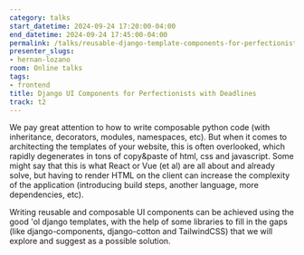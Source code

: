 ```yaml
---
category: talks
start_datetime: 2024-09-24 17:20:00-04:00
end_datetime: 2024-09-24 17:45:00-04:00
permalink: /talks/reusable-django-template-components-for-perfectionists-with-deadlines/
presenter_slugs:
- hernan-lozano
room: Online talks
tags:
- frontend
title: Django UI Components for Perfectionists with Deadlines
track: t2
---
```


We pay great attention to how to write composable python code (with inheritance, decorators, modules, namespaces, etc). But when it comes to architecting the templates of your website, this is often overlooked, which rapidly degenerates in tons of copy&paste of html, css and javascript.
Some might say that this is what React or Vue (et al) are all about and already solve, but having to render HTML on the client can increase the complexity of the application (introducing build steps, another language, more dependencies, etc).
  
Writing reusable and composable UI components can be achieved using the good 'ol django templates, with the help of some libraries to fill in the gaps (like django-components, django-cotton and TailwindCSS) that we will explore and suggest as a possible solution.
